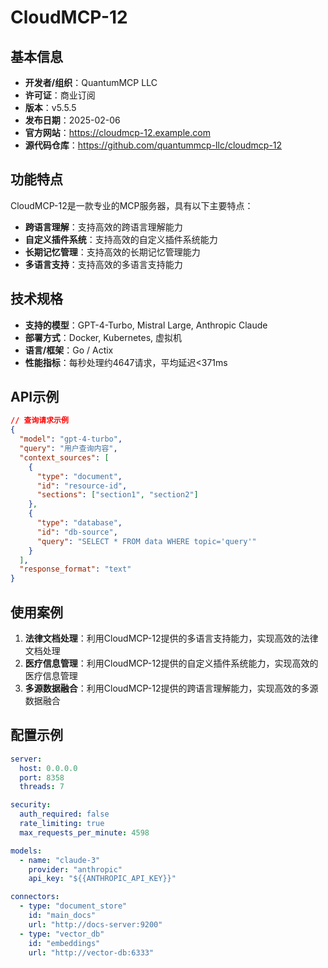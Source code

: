 # CloudMCP-12

## 基本信息

- **开发者/组织**：QuantumMCP LLC
- **许可证**：商业订阅
- **版本**：v5.5.5
- **发布日期**：2025-02-06
- **官方网站**：https://cloudmcp-12.example.com
- **源代码仓库**：https://github.com/quantummcp-llc/cloudmcp-12

## 功能特点

CloudMCP-12是一款专业的MCP服务器，具有以下主要特点：

- **跨语言理解**：支持高效的跨语言理解能力
- **自定义插件系统**：支持高效的自定义插件系统能力
- **长期记忆管理**：支持高效的长期记忆管理能力
- **多语言支持**：支持高效的多语言支持能力


## 技术规格

- **支持的模型**：GPT-4-Turbo, Mistral Large, Anthropic Claude
- **部署方式**：Docker, Kubernetes, 虚拟机
- **语言/框架**：Go / Actix
- **性能指标**：每秒处理约4647请求，平均延迟<371ms

## API示例

```json
// 查询请求示例
{
  "model": "gpt-4-turbo",
  "query": "用户查询内容",
  "context_sources": [
    {
      "type": "document",
      "id": "resource-id",
      "sections": ["section1", "section2"]
    },
    {
      "type": "database",
      "id": "db-source",
      "query": "SELECT * FROM data WHERE topic='query'"
    }
  ],
  "response_format": "text"
}
```

## 使用案例

1. **法律文档处理**：利用CloudMCP-12提供的多语言支持能力，实现高效的法律文档处理
2. **医疗信息管理**：利用CloudMCP-12提供的自定义插件系统能力，实现高效的医疗信息管理
3. **多源数据融合**：利用CloudMCP-12提供的跨语言理解能力，实现高效的多源数据融合


## 配置示例

```yaml
server:
  host: 0.0.0.0
  port: 8358
  threads: 7

security:
  auth_required: false
  rate_limiting: true
  max_requests_per_minute: 4598

models:
  - name: "claude-3"
    provider: "anthropic"
    api_key: "${{ANTHROPIC_API_KEY}}"

connectors:
  - type: "document_store"
    id: "main_docs"
    url: "http://docs-server:9200"
  - type: "vector_db"
    id: "embeddings"
    url: "http://vector-db:6333"
```